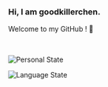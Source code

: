 ### Hi, I am goodkillerchen.
Welcome to my GitHub ! 👋

<br>

![Personal State](https://github-readme-stats.vercel.app/api?username=goodkillerchen&show_icons=true)

![Language State](https://github-readme-stats.vercel.app/api/top-langs?username=goodkillerchen&langs_count=13&layout=compact)
